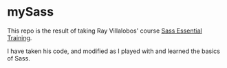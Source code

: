 # mySass


This repo is the result of taking Ray Villalobos' course [Sass Essential Training](https://www.lynda.com/Sass-tutorials/Sass-Essential-Training/375925-2.html).

I have taken his code, and modified as I played with and learned the basics of Sass.
